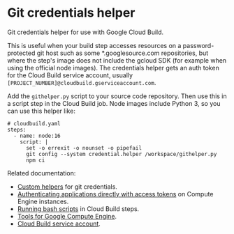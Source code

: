 Git credentials helper
======================

Git credentials helper for use with Google Cloud Build.

This is useful when your build step accesses resources on a password-protected git host such as some *.googlesource.com repositories, but where the step's image does not include the gcloud SDK (for example when using the official node images). The credentials helper gets an auth token for the Cloud Build service account, usually `[PROJECT_NUMBER]@cloudbuild.gserviceaccount.com`.

Add the `githelper.py` script to your source code repository. Then use this in
a script step in the Cloud Build job. Node images include Python 3, so you
can use this helper like:

    # cloudbuild.yaml
    steps:
      - name: node:16
        script: |
          set -o errexit -o nounset -o pipefail
          git config --system credential.helper /workspace/githelper.py
          npm ci

Related documentation:

- [Custom helpers][1] for git credentials.
- [Authenticating applications directly with access tokens][2] on Compute Engine instances.
- [Running bash scripts][3] in Cloud Build steps.
- [Tools for Google Compute Engine][4].
- [Cloud Build service account][5].

[1]: https://git-scm.com/docs/gitcredentials#_custom_helpers
[2]: https://cloud.google.com/compute/docs/access/create-enable-service-accounts-for-instances#applications
[3]: https://cloud.google.com/build/docs/configuring-builds/run-bash-scripts
[4]: https://gerrit.googlesource.com/gcompute-tools/
[5]: https://cloud.google.com/build/docs/cloud-build-service-account

